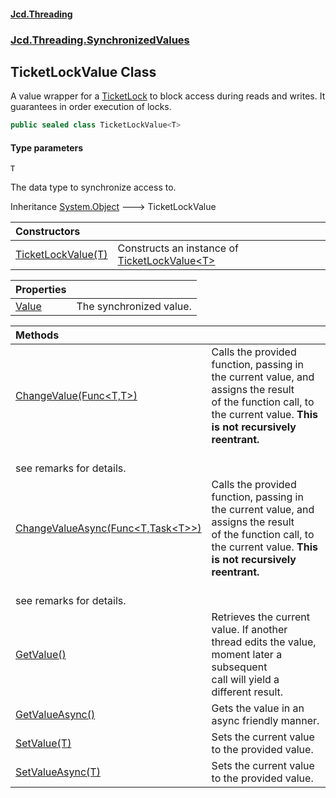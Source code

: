 #### [Jcd.Threading](index.md 'index')
### [Jcd.Threading.SynchronizedValues](Jcd.Threading.SynchronizedValues.md 'Jcd.Threading.SynchronizedValues')

## TicketLockValue<T> Class

A value wrapper for a [TicketLock](TicketLock.md 'Jcd.Threading.TicketLock') to block access during reads
and writes. It guarantees in order execution of locks.

```csharp
public sealed class TicketLockValue<T>
```
#### Type parameters

<a name='Jcd.Threading.SynchronizedValues.TicketLockValue_T_.T'></a>

`T`

The data type to synchronize access to.

Inheritance [System.Object](https://docs.microsoft.com/en-us/dotnet/api/System.Object 'System.Object') &#129106; TicketLockValue<T>

| Constructors | |
| :--- | :--- |
| [TicketLockValue(T)](TicketLockValue_T_..ctor.Qiyrb7RohSHzoHH+Tg1lNQ.md 'Jcd.Threading.SynchronizedValues.TicketLockValue<T>.TicketLockValue(T)') | Constructs an instance of [TicketLockValue&lt;T&gt;](TicketLockValue_T_.md 'Jcd.Threading.SynchronizedValues.TicketLockValue<T>') |

| Properties | |
| :--- | :--- |
| [Value](TicketLockValue_T_.Value.md 'Jcd.Threading.SynchronizedValues.TicketLockValue<T>.Value') | The synchronized value. |

| Methods | |
| :--- | :--- |
| [ChangeValue(Func&lt;T,T&gt;)](TicketLockValue_T_.ChangeValue.6lXEnT5Pt8Em1e6VS5RuIw.md 'Jcd.Threading.SynchronizedValues.TicketLockValue<T>.ChangeValue(System.Func<T,T>)') | Calls the provided function, passing in the current value, and assigns the result<br/>of the function call, to the current value. <b>This is not recursively reentrant.
<br/>see remarks for details.</b> |
| [ChangeValueAsync(Func&lt;T,Task&lt;T&gt;&gt;)](TicketLockValue_T_.ChangeValueAsync.VsMLRzkQWJhOpFuMjrK6lQ.md 'Jcd.Threading.SynchronizedValues.TicketLockValue<T>.ChangeValueAsync(System.Func<T,System.Threading.Tasks.Task<T>>)') | Calls the provided function, passing in the current value, and assigns the result<br/>of the function call, to the current value. <b>This is not recursively reentrant.
<br/>see remarks for details.</b> |
| [GetValue()](TicketLockValue_T_.GetValue().md 'Jcd.Threading.SynchronizedValues.TicketLockValue<T>.GetValue()') | Retrieves the current value. If another thread edits the value, moment later a subsequent<br/>call will yield a different result. |
| [GetValueAsync()](TicketLockValue_T_.GetValueAsync().md 'Jcd.Threading.SynchronizedValues.TicketLockValue<T>.GetValueAsync()') | Gets the value in an async friendly manner. |
| [SetValue(T)](TicketLockValue_T_.SetValue.ZYSOaNTkB2fU3Z5VseNYFw.md 'Jcd.Threading.SynchronizedValues.TicketLockValue<T>.SetValue(T)') | Sets the current value to the provided value. |
| [SetValueAsync(T)](TicketLockValue_T_.SetValueAsync.uUJCArRXcAWhrlvAQaJNEw.md 'Jcd.Threading.SynchronizedValues.TicketLockValue<T>.SetValueAsync(T)') | Sets the current value to the provided value. |
